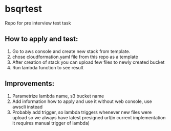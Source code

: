 # bsqrtest
Repo for pre interview test task

## How to apply and test:
1. Go to aws console and create new stack from template.
2. chose cloudformation.yaml file from this repo as a template
3. After creation of stack you can upload few files to newly created bucket
4. Run lambda function to see result

## Improvements: 
1. Parametrize lambda name, s3 bucket name
2. Add information how to apply and use it without web console, use awscli instead 
3. Probably add trigger, so lambda triggers whenever new files were upload so we always have latest presigned url(in current implementation it requires manual trigger of lambda)

